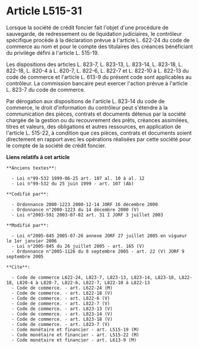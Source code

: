# Article L515-31

Lorsque la société de crédit foncier fait l'objet d'une procédure de sauvegarde, de redressement ou de liquidation
judiciaires, le contrôleur spécifique procède à la déclaration prévue à l'article L. 622-24 du code de commerce au nom et
pour le compte des titulaires des créances bénéficiant du privilège défini à l'article L. 515-19.

Les dispositions des articles L. 823-7, L. 823-13, L. 823-14, L. 823-18, L. 822-18, L. 820-4 à L. 820-7, L. 822-6, L. 822-7
et L. 822-10 à L. 822-13 du code de commerce et l'article L. 613-9 du présent code sont applicables au contrôleur. La
commission bancaire peut exercer l'action prévue à l'article L. 823-7 du code de commerce.

Par dérogation aux dispositions de l'article L. 823-14 du code de commerce, le droit d'information du contrôleur peut
s'étendre à la communication des pièces, contrats et documents détenus par la société chargée de la gestion ou du
recouvrement des prêts, créances assimilées, titres et valeurs, des obligations et autres ressources, en application de
l'article L. 515-22, à condition que ces pièces, contrats et documents soient directement en rapport avec les opérations
réalisées par cette société pour le compte de la société de crédit foncier.

**Liens relatifs à cet article**

	**Anciens textes**:

	  - Loi n°99-532 1999-06-25 art. 107 al. 10 à al. 12
	  - Loi n°99-532 du 25 juin 1999 - art. 107 (Ab)

	**Codifié par**:

	  - Ordonnance 2000-1223 2000-12-14 JORF 16 décembre 2000
	  - Ordonnance n°2000-1223 du 14 décembre 2000 (V)
	  - Loi n°2003-591 2003-07-02 art. 31 I JORF 3 juillet 2003

	**Modifié par**:

	  - Loi n°2005-845 2005-07-26 annexe JORF 27 juillet 2005 en vigueur le 1er janvier 2006
	  - Loi n°2005-845 du 26 juillet 2005 - art. 165 (V)
	  - Ordonnance n°2005-1126 du 8 septembre 2005 - art. 22 (V) JORF 9 septembre 2005

	**Cite**:

	  - Code de commerce L622-24, L823-7, L823-13, L823-14, L823-18, L822-18, L820-4 à L820-7, L822-6, L822-7, L822-10 à L822-13
	  - Code de commerce. - art. L622-24 (M)
	  - Code de commerce. - art. L822-18 (V)
	  - Code de commerce. - art. L822-6 (V)
	  - Code de commerce. - art. L822-7 (V)
	  - Code de commerce. - art. L823-13 (V)
	  - Code de commerce. - art. L823-14 (V)
	  - Code de commerce. - art. L823-18 (V)
	  - Code de commerce. - art. L823-7 (V)
	  - Code monétaire et financier - art. L515-19 (M)
	  - Code monétaire et financier - art. L515-22 (M)
	  - Code monétaire et financier - art. L613-9 (M)

